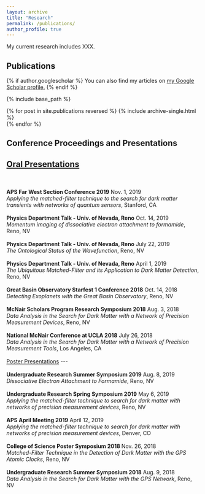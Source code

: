 ```yaml
---
layout: archive
title: "Research"
permalink: /publications/
author_profile: true
---
```


My current research includes XXX. 

Publications
----
{% if author.googlescholar %}
  You can also find my articles on <u><a href="{{author.googlescholar}}">my Google Scholar profile</a>.</u>
{% endif %}

{% include base_path %}

{% for post in site.publications reversed %}
  {% include archive-single.html %}
  <br>
{% endfor %}


Conference Proceedings and Presentations
----
<u>Oral Presentations</u>
---
<br>
<br>
<b>APS Far West Section Conference 2019</b> Nov. 1, 2019
<br>
<i>Applying the matched-filter technique to the search for dark matter transients with networks of quantum sensors</i>, Stanford, CA
<br>
<br>
<b>Physics Department Talk - Univ. of Nevada, Reno</b> Oct. 14, 2019
<br>
<i>Momentum imaging of dissociative electron attachment to formamide</i>, Reno, NV
<br>
<br>
<b>Physics Department Talk - Univ. of Nevada, Reno</b> July 22, 2019
<br>
<i>The Ontological Status of the Wavefunction</i>, Reno, NV
<br>
<br>
<b>Physics Department Talk - Univ. of Nevada, Reno</b> April 1, 2019
<br>
<i>The Ubiquitous Matched-Filter and its Application to Dark
Matter Detection</i>, Reno, NV
<br>
<br>
<b>Great Basin Observatory Starfest 1 Conference 2018</b> Oct. 14, 2018
<br>
<i>Detecting Exoplanets with the Great Basin Observatory</i>, Reno, NV
<br>
<br>
<b>McNair Scholars Program Research Symposium 2018</b> Aug. 3, 2018
<br>
<i>Data Analysis in the Search for Dark Matter with a Network
of Precision Measurement Devices</i>, Reno, NV
<br>
<br>
<b>National McNair Conference at UCLA 2018</b> July 26, 2018
<br>
<i>Data Analysis in the Search for Dark Matter with a Network
of Precision Measurement Tools</i>, Los Angeles, CA
<br>
<br>
<u>Poster Presentations</u>
---
<br>
<br>
<b>Undergraduate Research Summer Symposium 2019</b> Aug. 8, 2019
<br>
<i>Dissociative Electron Attachment to Formamide</i>, Reno, NV
<br>
<br>
<b>Undergraduate Research Spring Symposium 2019</b> May 6, 2019
<br>
<i>Applying the matched-filter technique to search for dark matter with networks of precision measurement devices</i>, Reno, NV
<br>
<br>
<b>APS April Meeting 2019</b> April 12, 2019
<br>
<i>Applying the matched-filter technique to search for dark matter with networks of precision measurement devices</i>, Denver, CO
<br>
<br>
<b>College of Science Poster Symposium 2018 </b>Nov. 26, 2018
<br>
<i>Matched-Filter Technique in the Detection of Dark Matter with the GPS Atomic Clocks</i>, Reno, NV
<br>
<br>
<b>Undergraduate Research Summer Symposium 2018</b> Aug. 9, 2018
<br>
<i>Data Analysis in the Search for Dark Matter with the GPS Network</i>, Reno, NV